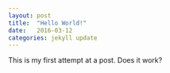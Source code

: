 ```yaml
---
layout: post
title:  "Hello World!"
date:   2016-03-12
categories: jekyll update
---
```


This is my first attempt at a post. Does it work?
